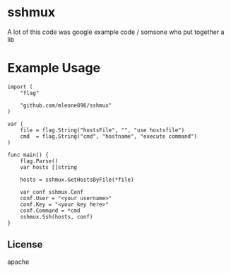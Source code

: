# sshmux


A lot of this code was google example code / somsone who put together a lib  

# Example Usage

```
import (
    "flag"

    "github.com/mleone896/sshmux"
)

var (
    file = flag.String("hostsFile", "", "use hostsfile")
    cmd  = flag.String("cmd", "hostname", "execute command")
)

func main() {
    flag.Parse()
    var hosts []string

    hosts = sshmux.GetHostsByFile(*file)

    var conf sshmux.Conf
    conf.User = "<your username>"
    conf.Key = "<your key here>"
    conf.Command = *cmd
    sshmux.Ssh(hosts, conf)
}

```

## License
apache  
